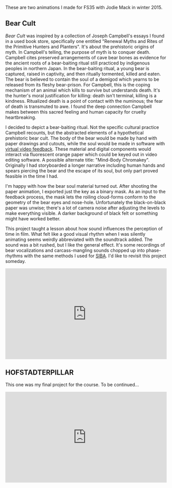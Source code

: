 <!--
.. title: Bear Cult and HOFSTADTERPILLAR
.. slug: bear-cult-and-hofstadterpillar
.. date: 2018-04-19
.. tags: animation, visual, sonic, joseph campbell, douglas hofstadter, jodie mack, aftereffects, bear cult, hofstadterpillar, feedback, max
.. category:
.. link:
.. description:
.. type: text
-->
<style>
  .video-wrapper {
   width: 100%;
   display: inline-block;
   position: relative;
  }
  .video-wrapper:after {
      padding-top: 56.25%; /*16:9 ratio*/
      display: block;
      content: '';
  }
  .video {
      position: absolute;
      top: 0; bottom: 0; right: 0; left: 0;
  }
</style>

These are two animations I made for FS35 with Jodie Mack in winter 2015.

## Bear Cult

*Bear Cult* was inspired by a collection of Joseph Campbell's essays I found in a used book store, specifically one entitled "Renewal Myths and Rites of the Primitive Hunters and Planters". It's about the prehistoric origins of myth. In Campbell's telling, the purpose of myth is to conquer death. Campbell cites preserved arrangements of cave bear bones as evidence for the ancient roots of a bear-baiting ritual still practiced by indigenous peoples in northern Japan. In the bear-baiting ritual, a young bear is captured, raised in captivity, and then ritually tormented, killed and eaten. The bear is believed to contain the soul of a demigod which yearns to be released from its fleshy bear-prison. For Campbell, this is the coping mechanism of an animal which kills to survive but understands death. It's the hunter's moral justification for killing: death isn't terminal, killing is a kindness. Ritualized death is a point of contact with the numinous; the fear of death is transmuted to awe. I found the deep connection Campbell makes between this sacred feeling and human capacity for cruelty heartbreaking.

I decided to depict a bear-baiting ritual. Not the specific cultural practice Campbell recounts, but the abstracted elements of a hypothetical prehistoric bear cult. The body of the bear would be made by hand with paper drawings and cutouts, while the soul would be made in software with [virtual video feedback](../video-feedback). These material and digital components would interact via fluorescent orange paper which could be keyed out in video editing software. A possible alternate title: "Mind-Body Chromakey". Originally I had storyboarded a longer narrative including human hands and spears piercing the bear and the escape of its soul, but only part proved feasible in the time I had.

I'm happy with how the bear soul material turned out. After shooting the paper animation, I exported just the key as a binary mask. As an input to the feedback process, the mask lets the roiling cloud-forms conform to the geometry of the bear eyes and nose-hole. Unfortunately the black-on-black paper was unwise; there's a lot of camera noise after adjusting the levels to make everything visible. A darker background of black felt or something might have worked better.

This project taught a lesson about how sound influences the perception of time in film. What felt like a good visual rhythm when I was silently animating seems weirdly abbreviated with the soundtrack added. The sound was a bit rushed, but I like the general effect. It's some recordings of bear vocalizations and carcass-mangling sounds chopped up into phase-rhythms with the same methods I used for [SIBA](../siba). I'd like to revisit this project someday.

<div class="video-wrapper">
  <div class="video">
    <iframe src="https://player.vimeo.com/video/199104868" width="100%" height="100%" frameborder="0" webkitallowfullscreen mozallowfullscreen allowfullscreen></iframe>
  </div>
</div>

## HOFSTADTERPILLAR

This one was my final project for the course. To be continued...

<div class="video-wrapper">
  <div class="video">
    <iframe src="https://player.vimeo.com/video/121756116" width="100%" height="100%" frameborder="0" webkitallowfullscreen mozallowfullscreen allowfullscreen></iframe>
  </div>
</div>
